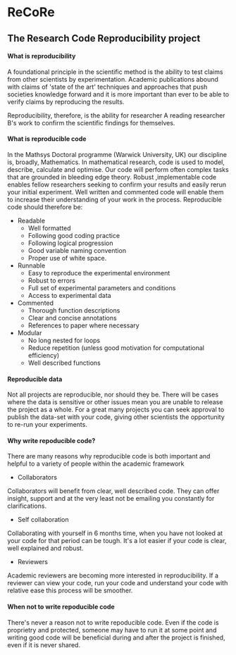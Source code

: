 # ReCoRe
## The Research Code Reproducibility project

#### What is reproducibility
A foundational principle in the scientific method is the ability to test claims from other scientists by experimentation. Academic publications abound with claims of 'state of the art' techniques and approaches that push societies knowledge forward and it is more important than ever to be able to verify claims by reproducing the results. 

Reproducibility, therefore, is the ability for researcher A reading researcher B's work to confirm the scientific findings for themselves.

#### What is reproducible code
In the Mathsys Doctoral programme (Warwick University, UK) our discipline is, broadly, Mathematics. In mathematical research, code is used to model, describe, calculate and optimise. Our code will perform often complex tasks that are grounded in bleeding edge theory. Robust ,implementable code enables fellow researchers seeking to confirm your results and easily rerun your initial experiment. Well written and commented code will enable them to increase their understanding of your work in the process. 
Reproducible code should therefore be:
* Readable 
  - Well formatted
  - Following good coding practice
  - Following logical progression
  - Good variable naming convention
  - Proper use of white space.
* Runnable
  - Easy to reproduce the experimental environment
  - Robust to errors 
  - Full set of experimental parameters and conditions
  - Access to experimental data
* Commented
  - Thorough function descriptions
  - Clear and concise annotations
  - References to paper where necessary  
* Modular
  - No long nested for loops
  - Reduce repetition (unless good motivation for computational efficiency)
  - Well described functions
#### Reproducible data
Not all projects are reproducible, nor should they be. There will be cases where the data is sensitive or other issues mean you are unable to release the project as a whole. For a great many projects you can seek approval to publish the data-set with your code, giving other scientists the opportunity to re-run your experiments. 

#### Why write repoducible code?
There are many reasons why reproducible code is both important and helpful to a variety of people within the academic framework
* Collaborators

Collaborators will benefit from clear, well described code. They can offer insight, support and at the very least not be emailing you constantly for clarifications. 
* Self collaboration

Collaborating with yourself in 6 months time, when you have not looked at your code for that period can be tough. It's a lot easier if your code is clear, well explained and robust.
* Reviewers

Academic reviewers are becoming more interested in reproducibility. If a reviewer can view your code, run your code and understand your code with relative ease this process will be smoother.

#### When not to write repoducible code
There's never a reason not to write repoducible code. Even if the code is proprietry and protected, someone may have to run it at some point and writing good code will be beneficial during and after the project is finished, even if it is never shared.
